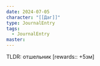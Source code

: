 ```yaml
---
date: 2024-07-05
character: "[[Даг]]"
type: JournalEntry
tags:
  - JournalEntry
master:
---
```

TLDR: отшельник
[rewards:: +5зм]

